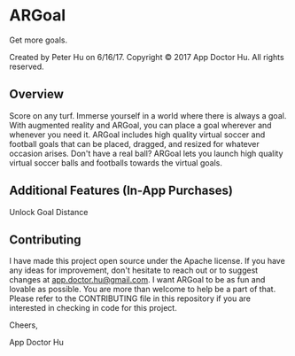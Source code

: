 # ARGoal

Get more goals.

Created by Peter Hu on 6/16/17.
Copyright © 2017 App Doctor Hu. All rights reserved.

## Overview

Score on any turf. Immerse yourself in a world where there is always a goal. 
With augmented reality and ARGoal, you can place a goal wherever and whenever you need it. 
ARGoal includes high quality virtual soccer and football goals that can be placed, dragged, and resized for whatever occasion arises.
Don't have a real ball? ARGoal lets you launch high quality virtual soccer balls and footballs towards the virtual goals. 

## Additional Features (In-App Purchases)

Unlock Goal Distance 

## Contributing

I have made this project open source under the Apache license. 
If you have any ideas for improvement, don't hesitate to reach out or to suggest changes at app.doctor.hu@gmail.com. 
I want ARGoal to be as fun and lovable as possible. You are more than welcome to help be a part of that.
Please refer to the CONTRIBUTING file in this repository if you are interested in checking in code for this project.

Cheers,

App Doctor Hu

